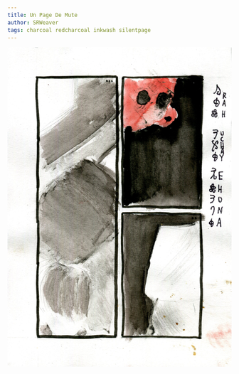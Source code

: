 ```yaml
---
title: Un Page De Mute
author: SRWeaver
tags: charcoal redcharcoal inkwash silentpage
---
```

![image](https://raw.githubusercontent.com/LWFlouisa/EmirotamoSynd/main/images/testpage4.jpg)
